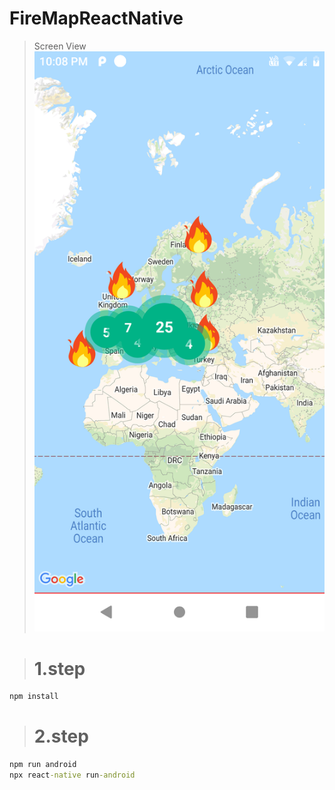 ﻿# FireMapReactNative
 >Screen View
![Screen View FireMapReactNative](./view.png)

> # 1.step
```cmd
npm install
```
> # 2.step
```cmd
npm run android
npx react-native run-android
```
